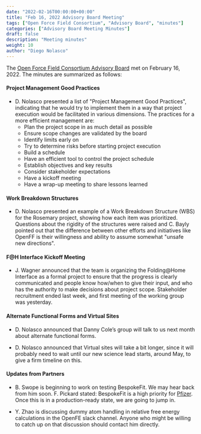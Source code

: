 ```yaml
---
date: "2022-02-16T00:00:00+00:00"
title: "Feb 16, 2022 Advisory Board Meeting"
tags: ["Open Force Field Consortium", "Advisory Board", "minutes"]
categories: ["Advisory Board Meeting Minutes"]
draft: false
description: "Meeting minutes"
weight: 10
author: "Diego Nolasco"
---
```


The [Open Force Field Consortium Advisory Board](https://openforcefield.org/about/organization/#open-force-field-consortium) met on February 16, 2022.
The minutes are summarized as follows:

#### Project Management Good Practices

* D. Nolasco presented a list of "Project Management Good Practices", indicating that he would try to implement them in a way that project execution would be facilitated in various dimensions. The practices for a more efficient management are:
	- Plan the project scope in as much detail as possible
	- Ensure scope changes are validated by the board
	- Identify limits early on
	- Try to determine risks before starting project execution
	- Build a schedule
	- Have an efficient tool to control the project schedule
	- Establish objectives and key results
	- Consider stakeholder expectations
	- Have a kickoff meeting
	- Have a wrap-up meeting to share lessons learned

#### Work Breakdown Structures

* D. Nolasco presented an example of a Work Breakdown Structure (WBS) for the Rosemary project, showing how each item was prioritized. Questions about the rigidity of the structures were raised and C. Bayly pointed out that the difference between other efforts and initiatives like OpenFF is their willingness and ability to assume somewhat "unsafe new directions".

#### F@H Interface Kickoff Meeting

* J. Wagner announced that the team is organizing the Folding@Home Interface as a formal project to ensure that the progress is clearly communicated and people know how/when to give their input, and who has the authority to make decisions about project scope. Stakeholder recruitment ended last week, and first meeting of the working group was yesterday. 

#### Alternate Functional Forms and Virtual Sites

* D. Nolasco announced that Danny Cole’s group will talk to us next month about alternate functional forms.

* D. Nolasco announced that Virtual sites will take a bit longer, since it will probably need to wait until our new science lead starts, around May, to give a firm timeline on this.

#### Updates from Partners

* B. Swope is beginning to work on testing BespokeFit. We may hear back from him soon. F. Pickard stated: BespokeFit is a high priority for [Pfizer](https://www.pfizer.com/). Once this is in a production-ready state, we are going to jump in.

* Y. Zhao is discussing dummy atom handling in relative free energy calculations in the OpenFE slack channel. Anyone who might be willing to catch up on that discussion should contact him directly.

